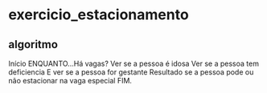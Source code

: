 # exercicio_estacionamento
## algoritmo   
Início
ENQUANTO...Há vagas?
Ver se a pessoa é idosa
Ver se a pessoa tem deficiencia
E ver se a pessoa for gestante
Resultado se a pessoa pode ou não estacionar na vaga especial
FIM.
